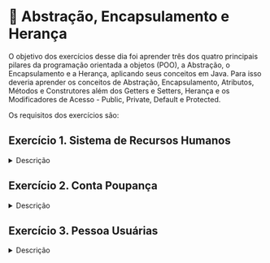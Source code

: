 # :pencil: Abstração, Encapsulamento e Herança

O objetivo dos exercícios desse dia foi aprender três dos quatro principais pilares da programação orientada a objetos (POO), a Abstração, o Encapsulamento e a Herança, aplicando seus conceitos em Java. Para isso deveria aprender os conceitos de Abstração, Encapsulamento, Atributos, Métodos e Construtores além dos Getters e Setters, Herança e os Modificadores de Acesso - Public, Private, Default e Protected. 

Os requisitos dos exercícios são:

## Exercício 1. Sistema de Recursos Humanos

<details>
  <summary>Descrição</summary><br />

Neste requisito, você implementará a parte de um sistema de recursos humanos para a Trybe! Sua função é implementar a classe `PessoaFuncionaria` com os atributos privados:

- `nomeCompleto`: esse atributo é do tipo `String`;
- `cpf`: esse atributo é do tipo `String`;
- `endereco`: esse atributo é do tipo `String`;
- `salario`: esse atributo é do tipo `double`;

Implemente seu construtor para que, quando uma nova pessoa funcionária seja contratada na Trybe (o objeto seja instanciado), seus atributos já sejam inicializados. Você deverá também implementar os métodos `Getter`s e `Setter`s, exceto para o atributo `cpf`, imutável, que deve ter somente o método `Getter`.

Requisitos:  
1 - Crie um construtor para a PessoaFuncionaria que receba o nome, CPF, endereço e salário.  
2 - Crie um método getter para o atributo nomeCompleto de PessoaFuncionaria.  
3 - Crie um método setter para o atributo nomeCompleto de PessoaFuncionaria.  
4 - Crie um método getter para o atributo cpf de PessoaFuncionaria.  
5 - Crie um método getter para o atributo endereco de PessoaFuncionaria.  
6 - Crie um método setter para o atributo endereco de PessoaFuncionaria.  
7 - Crie um método getter para o atributo salario de PessoaFuncionaria.  
8 - Crie um método setter para o atributo salario de PessoaFuncionaria.  

  Por exemplo,  
  
Se a nova pessoa contratada for:

- Nome: Maria da Silva;
- CPF: 158.699.457-31;
- Endereço: Rua da Aurora, 118;
- Salário: 15000.

Então o método `Getter` do atributo `cpf` deve retornar 158.699.457-31. Se executarmos o método `Setter` do atributo `salario` passando o valor 20000, o método `Getter` do atributo `salario` deve retornar 20000.0 (já que é do tipo `double`).

</details>

## Exercício 2. Conta Poupança

<details>
  <summary>Descrição</summary><br />

Suponha que você está trabalhando em uma equipe responsável pela construção de um sistema bancário e deve desenvolver a classe que representa a conta poupança. Como missão dada é missão cumprida, implemente a classe `ContaPoupanca` do pacote `com.trybe.acc.contapoupanca`, que deve contemplar os seguintes aspectos:

- Atributos:
    - `saldo`: atributo do tipo `double` para armazenar o valor em dinheiro que a conta possui;
    - `titularConta`: atributo do tipo `String` para armazenar o nome da pessoa portadora da conta.

- Métodos:
    - `depositar`: esse método é responsável por receber um valor do tipo `double` e somá-lo ao saldo da conta;
    - `sacar`: esse método é responsável por receber um valor do tipo `double` e subtraí-lo do saldo da conta;
    - `mostrarSaldo`: esse método deve retornar um valor do tipo `double` representando o saldo da conta.
    - `mostrarTitularConta`: esse método deve retornar o nome da pessoa titular da conta.

Essa conta poupança tem duas restrições a serem levadas em conta no seu projeto:

- ela só pode ser aberta se um depósito for feito no momento da sua abertura;
- ela deve ter o nome da pessoa titular da conta.

Requisitos:  
1 - Criar uma classe ContaPoupanca  
2 - Implementar o método 'depositar'  
3 - Implementar o método 'sacar'  
4 - Implementar o método 'mostrarSaldo'  
5 - Implementar o método 'mostrarTitularConta'  

**Dica: use o construtor para adicionar o valor do depósito inicial ao saldo na abertura da conta e o nome da pessoa titular da conta.**

  Por exemplo,  
  
Considerando que uma pessoa abra a conta poupança com o valor inicial de R$ 50, cada método deve se comportar da seguinte maneira:

- `depositar`: supondo que o saldo da conta seja R$ 50 e na chamada do método `depositar` seja passado o valor de R$ 100 como argumento, o método deve somar o valor 100 ao saldo, fazendo o valor do saldo ser atualizado para 150;
- `sacar`: supondo que o saldo da conta seja R$ 50 e na chamada do método `sacar` seja passado o valor de R$ 30 como argumento, o método deve subtrair o valor 30 do saldo, fazendo o valor do saldo ser atualizado para 20;
- `mostrarSaldo`: supondo que o saldo da conta seja R$ 50, então o retorno desse método deve ser 50.
- `mostrarTitularConta`: supondo que o nome da pessoa dona da conta seja Carla Pereira, esse método deve retornar um valor do tipo `String` contendo `Carla Pereira`.
</details>

## Exercício 3. Pessoa Usuárias

<details>
  <summary>Descrição</summary><br />
  Na ACME Companhia Limitada os nomes das contas de pessoas usuárias são gerados com o nome e o sobrenome da pessoa separados por um ponto. Crie um sistema que gere o nome de uma pessoa usuária seguindo os seguintes critérios:

  1. uma classe `Pessoa` que possui dois atributos **protegidos**, _nome_ e _sobrenome_.
  2. uma classe `PessoaUsuaria` que deve ter um construtor passando _nome_ e _sobrenome_.
  3. na classe `PessoaUsuaria` deve-se adicionar uma função `getPessoaUsuaria()`, que não recebe nenhum parâmetro, e retorna o nome.sobrenome.

    Requisitos:  
    1 - Valida se usuário executa regra  
    2 - Valida se usuário é sub-classe de pessoa  
    3 - Valida se usuário executa regra com nome nulo  
    4 - Valida se usuário executa regra com sobrenome nulo  
    5 - Valida se usuário executa regra com nome vazio  
    6 - Valida se usuário executa regra com sobrenome vazio  
    7 - Valida se método implementa na sub-classe  
    8 - Valida se método implementado tem nome correto  
    9 - Valida se atributos estão declarados  
    10 - Valida se atributos declarados tem nomes corretos  
  
Por exemplo,  
  
  Iniciei a classe `new PessoaUsuaria("bruce", "wayne")`, então a saída da função `getPessoaUsuaria()` deve ser `bruce.wayne`.

  Iniciei a classe `new PessoaUsuaria(null, "wayne")`, então a saída da função `getPessoaUsuaria()` deve ser `Pessoa usuária inválida`. O mesmo deve ocorrer se o sobrenome for nulo.

  Iniciei a classe `new PessoaUsuaria("", "wayne")`, então a saída da função `getPessoaUsuaria()` deve ser `Pessoa usuária inválida`. O mesmo deve ocorrer se o sobrenome for vazio.


</details>